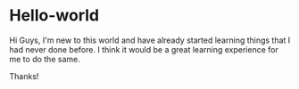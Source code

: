 # Hello-world

Hi Guys, 
I'm new to this world and have already started learning things that I had never done before. I think it would be a great learning experience for me to do the same.

Thanks!
